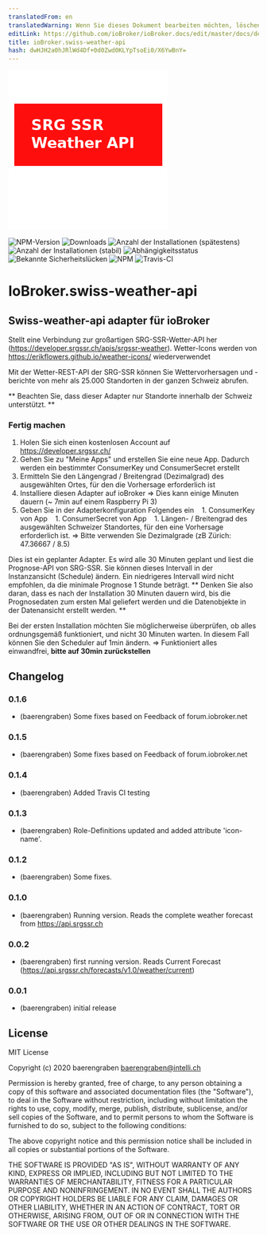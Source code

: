 ```yaml
---
translatedFrom: en
translatedWarning: Wenn Sie dieses Dokument bearbeiten möchten, löschen Sie bitte das Feld "translationsFrom". Andernfalls wird dieses Dokument automatisch erneut übersetzt
editLink: https://github.com/ioBroker/ioBroker.docs/edit/master/docs/de/adapterref/iobroker.swiss-weather-api/README.md
title: ioBroker.swiss-weather-api
hash: dwHJH2a0hJRlWd4Df+0d0Zwd0KLYpTsoEi0/X6YwBnY=
---
```

![Logo](../../../en/adapterref/iobroker.swiss-weather-api/admin/swiss-weather-api.png)

![NPM-Version](http://img.shields.io/npm/v/iobroker.swiss-weather-api.svg)
![Downloads](https://img.shields.io/npm/dm/iobroker.swiss-weather-api.svg)
![Anzahl der Installationen (spätestens)](http://iobroker.live/badges/swiss-weather-api-installed.svg)
![Anzahl der Installationen (stabil)](http://iobroker.live/badges/swiss-weather-api-stable.svg)
![Abhängigkeitsstatus](https://img.shields.io/david/baerengraben/iobroker.swiss-weather-api.svg)
![Bekannte Sicherheitslücken](https://snyk.io/test/github/baerengraben/ioBroker.swiss-weather-api/badge.svg)
![NPM](https://nodei.co/npm/iobroker.swiss-weather-api.png?downloads=true)
![Travis-CI](http://img.shields.io/travis/baerengraben/ioBroker.swiss-weather-api/master.svg)

# IoBroker.swiss-weather-api
## Swiss-weather-api adapter für ioBroker
Stellt eine Verbindung zur großartigen SRG-SSR-Wetter-API her (https://developer.srgssr.ch/apis/srgssr-weather).
Wetter-Icons werden von https://erikflowers.github.io/weather-icons/ wiederverwendet

Mit der Wetter-REST-API der SRG-SSR können Sie Wettervorhersagen und -berichte von mehr als 25.000 Standorten in der ganzen Schweiz abrufen.

** Beachten Sie, dass dieser Adapter nur Standorte innerhalb der Schweiz unterstützt. **

### Fertig machen
1. Holen Sie sich einen kostenlosen Account auf https://developer.srgssr.ch/
1. Gehen Sie zu "Meine Apps" und erstellen Sie eine neue App. Dadurch werden ein bestimmter ConsumerKey und ConsumerSecret erstellt
1. Ermitteln Sie den Längengrad / Breitengrad (Dezimalgrad) des ausgewählten Ortes, für den die Vorhersage erforderlich ist
1. Installiere diesen Adapter auf ioBroker => Dies kann einige Minuten dauern (~ 7min auf einem Raspberry Pi 3)
1. Geben Sie in der Adapterkonfiguration Folgendes ein
   1. ConsumerKey von App
   1. ConsumerSecret von App
   1. Längen- / Breitengrad des ausgewählten Schweizer Standortes, für den eine Vorhersage erforderlich ist. => Bitte verwenden Sie Dezimalgrade (zB Zürich: 47.36667 / 8.5)

Dies ist ein geplanter Adapter. Es wird alle 30 Minuten geplant und liest die Prognose-API von SRG-SSR. Sie können dieses Intervall in der Instanzansicht (Schedule) ändern. Ein niedrigeres Intervall wird nicht empfohlen, da die minimale Prognose 1 Stunde beträgt.
** Denken Sie also daran, dass es nach der Installation 30 Minuten dauern wird, bis die Prognosedaten zum ersten Mal geliefert werden und die Datenobjekte in der Datenansicht erstellt werden. **

Bei der ersten Installation möchten Sie möglicherweise überprüfen, ob alles ordnungsgemäß funktioniert, und nicht 30 Minuten warten. In diesem Fall können Sie den Scheduler auf 1min ändern. => Funktioniert alles einwandfrei, **bitte auf 30min zurückstellen**

## Changelog

### 0.1.6
* (baerengraben) Some fixes based on Feedback of forum.iobroker.net

### 0.1.5
* (baerengraben) Some fixes based on Feedback of forum.iobroker.net

### 0.1.4
* (baerengraben) Added Travis CI testing

### 0.1.3
* (baerengraben) Role-Definitions updated and added attribute 'icon-name'.

### 0.1.2
* (baerengraben) Some fixes.

### 0.1.0
* (baerengraben) Running version. Reads the complete weather forecast from https://api.srgssr.ch

### 0.0.2
* (baerengraben) first running version. Reads Current Forecast (https://api.srgssr.ch/forecasts/v1.0/weather/current)

### 0.0.1
* (baerengraben) initial release

## License
MIT License

Copyright (c) 2020 baerengraben <baerengraben@intelli.ch>

Permission is hereby granted, free of charge, to any person obtaining a copy
of this software and associated documentation files (the "Software"), to deal
in the Software without restriction, including without limitation the rights
to use, copy, modify, merge, publish, distribute, sublicense, and/or sell
copies of the Software, and to permit persons to whom the Software is
furnished to do so, subject to the following conditions:

The above copyright notice and this permission notice shall be included in all
copies or substantial portions of the Software.

THE SOFTWARE IS PROVIDED "AS IS", WITHOUT WARRANTY OF ANY KIND, EXPRESS OR
IMPLIED, INCLUDING BUT NOT LIMITED TO THE WARRANTIES OF MERCHANTABILITY,
FITNESS FOR A PARTICULAR PURPOSE AND NONINFRINGEMENT. IN NO EVENT SHALL THE
AUTHORS OR COPYRIGHT HOLDERS BE LIABLE FOR ANY CLAIM, DAMAGES OR OTHER
LIABILITY, WHETHER IN AN ACTION OF CONTRACT, TORT OR OTHERWISE, ARISING FROM,
OUT OF OR IN CONNECTION WITH THE SOFTWARE OR THE USE OR OTHER DEALINGS IN THE
SOFTWARE.